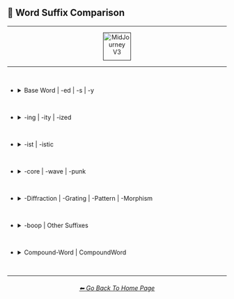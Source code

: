 <h2>📓 Word Suffix Comparison</h2>

<hr><!--------------->

<div align="center">

[<img src="https://github.com/willwulfken/MidJourney-Styles-and-Keywords-Reference/blob/main/Images/Repo_Parts/WEBP/Buttons/Version_Buttons/button_version_V3_active.webp?raw=true" alt="MidJourney V3" height="64" />]()

</div>

<hr>
<br>

- <details><summary>Base Word | -ed | -s | -y</summary><p><div align="center">

    <table>
        <tr align=center valign=middle>
            <td width=192>Style</td>
            <td width=192>Base Word</td>
            <td width=192>-ed</td>
            <td width=192>-s</td>
            <td width=192>-y</td>
        </tr>
        <tr align=center valign=middle>
            <td><a href="https://github.com/willwulfken/MidJourney-Styles-and-Keywords-Reference/blob/main/Pages/MJ_V3/Comparison_Pages/Prompt_Writing/Word_Suffix_Comparison_Subpages/Ray_Trace.md">sphere, Ray Trace</a></td>
            <td><img src="https://github.com/willwulfken/MidJourney-Styles-and-Keywords-Reference/blob/main/Images/MJ_V3/Comparison_Page_Images/Word_Suffix_Comparison/sphere_Ray_Trace.png?raw=true" width="192" /><p><code>Ray Trace</code></p></td>
            <td><img src="https://github.com/willwulfken/MidJourney-Styles-and-Keywords-Reference/blob/main/Images/MJ_V3/Comparison_Page_Images/Word_Suffix_Comparison/sphere_Ray_Traced.png?raw=true" width="192" /><p><code>Ray Traced</code></p></td>
            <td>-</td>
            <td><img src="https://github.com/willwulfken/MidJourney-Styles-and-Keywords-Reference/blob/main/Images/MJ_V3/Comparison_Page_Images/Word_Suffix_Comparison/sphere_Ray_Tracey.png?raw=true" width="192" /><p><code>Ray Tracey</code></p></td>
        </tr>
        <tr align=center valign=middle>
            <td><a href="https://github.com/willwulfken/MidJourney-Styles-and-Keywords-Reference/blob/main/Pages/MJ_V3/Comparison_Pages/Prompt_Writing/Word_Suffix_Comparison_Subpages/Fluorescent.md">sphere, Fluorescent</a></td>
            <td><img src="https://github.com/willwulfken/MidJourney-Styles-and-Keywords-Reference/blob/main/Images/MJ_V3/Comparison_Page_Images/Word_Suffix_Comparison/sphere_Fluorescent.png?raw=true" width="192" /><p><code>Fluorescent</code></p></td>
            <td><img src="https://github.com/willwulfken/MidJourney-Styles-and-Keywords-Reference/blob/main/Images/MJ_V3/Comparison_Page_Images/Word_Suffix_Comparison/sphere_Fluoresced.png?raw=true" width="192" /><p><code>Fluoresced</code></p></td>
            <td>-</td>
            <td>-</td>
        </tr>
        <tr align=center valign=middle>
            <td><a href="https://github.com/willwulfken/MidJourney-Styles-and-Keywords-Reference/blob/main/Pages/MJ_V3/Comparison_Pages/Prompt_Writing/Word_Suffix_Comparison_Subpages/Shadow.md">sphere, Shadow</a></td>
            <td><img src="https://github.com/willwulfken/MidJourney-Styles-and-Keywords-Reference/blob/main/Images/MJ_V3/Comparison_Page_Images/Word_Suffix_Comparison/sphere_Shadow.png?raw=true" width="192" /><p><code>Shadow</code></p></td>
            <td><img src="https://github.com/willwulfken/MidJourney-Styles-and-Keywords-Reference/blob/main/Images/MJ_V3/Comparison_Page_Images/Word_Suffix_Comparison/sphere_Shadowed.png?raw=true" width="192" /><p><code>Shadowed</code></p></td>
            <td><img src="https://github.com/willwulfken/MidJourney-Styles-and-Keywords-Reference/blob/main/Images/MJ_V3/Comparison_Page_Images/Word_Suffix_Comparison/sphere_Shadows.png?raw=true" width="192" /><p><code>Shadows</code></p></td>
            <td><img src="https://github.com/willwulfken/MidJourney-Styles-and-Keywords-Reference/blob/main/Images/MJ_V3/Comparison_Page_Images/Word_Suffix_Comparison/sphere_Shadowy.png?raw=true" width="192" /><p><code>Shadowy</code></p></td>
        </tr>
        <tr align=center valign=middle>
            <td><a href="https://github.com/willwulfken/MidJourney-Styles-and-Keywords-Reference/blob/main/Pages/MJ_V3/Comparison_Pages/Prompt_Writing/Word_Suffix_Comparison_Subpages/Watercolor.md">sphere, Watercolor</a></td>
            <td><img src="https://github.com/willwulfken/MidJourney-Styles-and-Keywords-Reference/blob/main/Images/MJ_V3/Comparison_Page_Images/Word_Suffix_Comparison/sphere_Watercolor.png?raw=true" width="192" /><p><code>Watercolor</code></p></td>
            <td><img src="https://github.com/willwulfken/MidJourney-Styles-and-Keywords-Reference/blob/main/Images/MJ_V3/Comparison_Page_Images/Word_Suffix_Comparison/sphere_Watercolored.png?raw=true" width="192" /><p><code>Watercolored</code></p></td>
            <td><img src="https://github.com/willwulfken/MidJourney-Styles-and-Keywords-Reference/blob/main/Images/MJ_V3/Comparison_Page_Images/Word_Suffix_Comparison/sphere_Watercolors.png?raw=true" width="192" /><p><code>Watercolors</code></p></td>
            <td>-</td>
        </tr>
        <tr align="center" valign="middle">
            <td><a href="https://github.com/willwulfken/MidJourney-Styles-and-Keywords-Reference/blob/main/Pages/MJ_V3/Comparison_Pages/Prompt_Writing/Word_Suffix_Comparison_Subpages/Blacklight_Paint.md">sphere, Blacklight Paint</a></td>
            <td><img src="https://github.com/willwulfken/MidJourney-Styles-and-Keywords-Reference/blob/main/Images/MJ_V3/Comparison_Page_Images/Word_Suffix_Comparison/sphere_Blacklight_Paint.png?raw=true" width="192" /><p><code>Blacklight Paint</code></p></td>
            <td><img src="https://github.com/willwulfken/MidJourney-Styles-and-Keywords-Reference/blob/main/Images/MJ_V3/Comparison_Page_Images/Word_Suffix_Comparison/sphere_Blacklight_Painted.png?raw=true" width="192" /><p><code>Blacklight Painted</code></p></td>
            <td><img src="https://github.com/willwulfken/MidJourney-Styles-and-Keywords-Reference/blob/main/Images/MJ_V3/Comparison_Page_Images/Word_Suffix_Comparison/sphere_Blacklight_Paints.png?raw=true" width="192" /><p><code>Blacklight Paints</code></p></td>
            <td><img src="https://github.com/willwulfken/MidJourney-Styles-and-Keywords-Reference/blob/main/Images/MJ_V3/Comparison_Page_Images/Word_Suffix_Comparison/sphere_Blacklight_Painty.png?raw=true" width="192" /><p><code>Blacklight Painty</code></p></td>
        </tr>
        <tr align="center" valign="middle">
            <td><a href="https://github.com/willwulfken/MidJourney-Styles-and-Keywords-Reference/blob/main/Pages/MJ_V3/Comparison_Pages/Prompt_Writing/Word_Suffix_Comparison_Subpages/Glitter.md">sphere, Glitter</a></td>
            <td><img src="https://github.com/willwulfken/MidJourney-Styles-and-Keywords-Reference/blob/main/Images/MJ_V3/Comparison_Page_Images/Word_Suffix_Comparison/sphere_Glitter.png?raw=true" width="192" /><p><code>Glitter</code></p></td>
            <td><img src="https://github.com/willwulfken/MidJourney-Styles-and-Keywords-Reference/blob/main/Images/MJ_V3/Comparison_Page_Images/Word_Suffix_Comparison/sphere_Glittered.png?raw=true" width="192" /><p><code>Glittered</code></p></td>
            <td><img src="https://github.com/willwulfken/MidJourney-Styles-and-Keywords-Reference/blob/main/Images/MJ_V3/Comparison_Page_Images/Word_Suffix_Comparison/sphere_Glitters.png?raw=true" width="192" /><p><code>Glitters</code></p></td>
            <td><img src="https://github.com/willwulfken/MidJourney-Styles-and-Keywords-Reference/blob/main/Images/MJ_V3/Comparison_Page_Images/Word_Suffix_Comparison/sphere_Glittery.png?raw=true" width="192" /><p><code>Glittery</code></p></td>
        </tr>
        <tr align="center" valign="middle">
            <td><a href="https://github.com/willwulfken/MidJourney-Styles-and-Keywords-Reference/blob/main/Pages/MJ_V3/Comparison_Pages/Prompt_Writing/Word_Suffix_Comparison_Subpages/Vapochromism.md">sphere, Vapochromism</a></td>
            <td><img src="https://github.com/willwulfken/MidJourney-Styles-and-Keywords-Reference/blob/main/Images/MJ_V3/Comparison_Page_Images/Word_Suffix_Comparison/sphere_Vapochromism.png?raw=true" width="192" /><p><code>Vapochromism</code></p></td>
            <td>-</td>
            <td>-</td>
            <td><img src="https://github.com/willwulfken/MidJourney-Styles-and-Keywords-Reference/blob/main/Images/MJ_V3/Comparison_Page_Images/Word_Suffix_Comparison/sphere_Vapochromey.png?raw=true" width="192" /><p><code>Vapochromey</code></p></td>
        </tr>
        <tr align="center" valign="middle">
            <td><a href="https://github.com/willwulfken/MidJourney-Styles-and-Keywords-Reference/blob/main/Pages/MJ_V3/Comparison_Pages/Prompt_Writing/Word_Suffix_Comparison_Subpages/Extradimensional.md">sphere, Extradimensional</a></td>
            <td><img src="https://github.com/willwulfken/MidJourney-Styles-and-Keywords-Reference/blob/main/Images/MJ_V3/Comparison_Page_Images/Word_Suffix_Comparison/sphere_Extradimensional.png?raw=true" width="192" /><p><code>Extradimensional</code></p></td>
            <td>-</td>
            <td>-</td>
            <td><img src="https://github.com/willwulfken/MidJourney-Styles-and-Keywords-Reference/blob/main/Images/MJ_V3/Comparison_Page_Images/Word_Suffix_Comparison/sphere_Extradimensionally.png?raw=true" width="192" /><p><code>Extradimensionally</code></p></td>
        </tr>
        <tr align="center" valign="middle">
            <td><a href="https://github.com/willwulfken/MidJourney-Styles-and-Keywords-Reference/blob/main/Pages/MJ_V3/Comparison_Pages/Prompt_Writing/Word_Suffix_Comparison_Subpages/Polygonal.md">sphere, Polygonal</a></td>
            <td><img src="https://github.com/willwulfken/MidJourney-Styles-and-Keywords-Reference/blob/main/Images/MJ_V3/Comparison_Page_Images/Word_Suffix_Comparison/sphere_Polygonal.png?raw=true" width="192" /><p><code>Polygonal</code></p></td>
            <td>-</td>
            <td><img src="https://github.com/willwulfken/MidJourney-Styles-and-Keywords-Reference/blob/main/Images/MJ_V3/Comparison_Page_Images/Word_Suffix_Comparison/sphere_Polygons.png?raw=true" width="192" /><p><code>Polygons</code></p></td>
            <td><img src="https://github.com/willwulfken/MidJourney-Styles-and-Keywords-Reference/blob/main/Images/MJ_V3/Comparison_Page_Images/Word_Suffix_Comparison/sphere_Polygonally.png?raw=true" width="192" /><p><code>Polygonally</code></p></td>
        </tr>
    </table>

  </div></p></details>


<br>


- <details><summary>-ing | -ity | -ized</summary><p><div align="center">

    <table>
        <tr align=center valign=middle>
            <td width=192>Style</td>
            <td width=192>-ing</td>
            <td width=192>-ity</td>
            <td width=192>-ized</td>
        </tr>
        <tr align=center valign=middle>
            <td><a href="https://github.com/willwulfken/MidJourney-Styles-and-Keywords-Reference/blob/main/Pages/MJ_V3/Comparison_Pages/Prompt_Writing/Word_Suffix_Comparison_Subpages/Ray_Trace.md">sphere, Ray Trace</a></td>
            <td><img src="https://github.com/willwulfken/MidJourney-Styles-and-Keywords-Reference/blob/main/Images/MJ_V3/Comparison_Page_Images/Word_Suffix_Comparison/sphere_Ray_Tracing.png?raw=true" width="192" /><p><code>Ray Tracing</code></p></td>
            <td>-</td>
            <td>-</td>
        </tr>
        <tr align=center valign=middle>
            <td><a href="https://github.com/willwulfken/MidJourney-Styles-and-Keywords-Reference/blob/main/Pages/MJ_V3/Comparison_Pages/Prompt_Writing/Word_Suffix_Comparison_Subpages/Fluorescent.md">sphere, Fluorescent</a></td>
            <td><img src="https://github.com/willwulfken/MidJourney-Styles-and-Keywords-Reference/blob/main/Images/MJ_V3/Comparison_Page_Images/Word_Suffix_Comparison/sphere_Fluorescing.png?raw=true" width="192" /><p><code>Fluorescing</code></p></td>
            <td>-</td>
            <td>-</td>
        </tr>
        <tr align=center valign=middle>
            <td><a href="https://github.com/willwulfken/MidJourney-Styles-and-Keywords-Reference/blob/main/Pages/MJ_V3/Comparison_Pages/Prompt_Writing/Word_Suffix_Comparison_Subpages/Shadow.md">sphere, Shadow</a></td>
            <td><img src="https://github.com/willwulfken/MidJourney-Styles-and-Keywords-Reference/blob/main/Images/MJ_V3/Comparison_Page_Images/Word_Suffix_Comparison/sphere_Shadowing.png?raw=true" width="192" /><p><code>Shadowing</code></p></td>
            <td>-</td>
            <td><img src="https://github.com/willwulfken/MidJourney-Styles-and-Keywords-Reference/blob/main/Images/MJ_V3/Comparison_Page_Images/Word_Suffix_Comparison/sphere_Shadowized.png?raw=true" width="192" /><p><code>Shadowized</code></p></td>
        </tr>
        <tr align=center valign=middle>
            <td><a href="https://github.com/willwulfken/MidJourney-Styles-and-Keywords-Reference/blob/main/Pages/MJ_V3/Comparison_Pages/Prompt_Writing/Word_Suffix_Comparison_Subpages/Watercolor.md">sphere, Watercolor</a></td>
            <td><img src="https://github.com/willwulfken/MidJourney-Styles-and-Keywords-Reference/blob/main/Images/MJ_V3/Comparison_Page_Images/Word_Suffix_Comparison/sphere_Watercoloring.png?raw=true" width="192" /><p><code>Watercoloring</code></p></td>
            <td>-</td>
            <td><img src="https://github.com/willwulfken/MidJourney-Styles-and-Keywords-Reference/blob/main/Images/MJ_V3/Comparison_Page_Images/Word_Suffix_Comparison/sphere_Watercolorized.png?raw=true" width="192" /><p><code>Watercolorized</code></p></td>
        </tr>
        <tr align=center valign=middle>
            <td><a href="https://github.com/willwulfken/MidJourney-Styles-and-Keywords-Reference/blob/main/Pages/MJ_V3/Comparison_Pages/Prompt_Writing/Word_Suffix_Comparison_Subpages/Blacklight_Paint.md">sphere, Blacklight Paint</a></td>
            <td><img src="https://github.com/willwulfken/MidJourney-Styles-and-Keywords-Reference/blob/main/Images/MJ_V3/Comparison_Page_Images/Word_Suffix_Comparison/sphere_Blacklight_Painting.png?raw=true" width="192" /><p><code>Blacklight Painting</code></p></td>
            <td>-</td>
            <td>-</td>
        </tr>
        <tr align=center valign=middle>
            <td><a href="https://github.com/willwulfken/MidJourney-Styles-and-Keywords-Reference/blob/main/Pages/MJ_V3/Comparison_Pages/Prompt_Writing/Word_Suffix_Comparison_Subpages/Glitter.md">sphere, Glitter</a></td>
            <td><img src="https://github.com/willwulfken/MidJourney-Styles-and-Keywords-Reference/blob/main/Images/MJ_V3/Comparison_Page_Images/Word_Suffix_Comparison/sphere_Glittering.png?raw=true" width="192" /><p><code>Glittering</code></p></td>
            <td>-</td>
            <td><img src="https://github.com/willwulfken/MidJourney-Styles-and-Keywords-Reference/blob/main/Images/MJ_V3/Comparison_Page_Images/Word_Suffix_Comparison/sphere_Glitterized.png?raw=true" width="192" /><p><code>Glitterized</code></p></td>
        </tr>
        <tr align=center valign=middle>
            <td><a href="https://github.com/willwulfken/MidJourney-Styles-and-Keywords-Reference/blob/main/Pages/MJ_V3/Comparison_Pages/Prompt_Writing/Word_Suffix_Comparison_Subpages/Vapochromism.md">sphere, Vapochromism</a></td>
            <td>-</td>
            <td><img src="https://github.com/willwulfken/MidJourney-Styles-and-Keywords-Reference/blob/main/Images/MJ_V3/Comparison_Page_Images/Word_Suffix_Comparison/sphere_Vapochromality.png?raw=true" width="192" /><p><code>Vapochromality</code></p></td>
            <td><img src="https://github.com/willwulfken/MidJourney-Styles-and-Keywords-Reference/blob/main/Images/MJ_V3/Comparison_Page_Images/Word_Suffix_Comparison/sphere_Vapochromized.png?raw=true" width="192" /><p><code>Vapochromized</code></p></td>
        </tr>
        <tr align=center valign=middle>
            <td><a href="https://github.com/willwulfken/MidJourney-Styles-and-Keywords-Reference/blob/main/Pages/MJ_V3/Comparison_Pages/Prompt_Writing/Word_Suffix_Comparison_Subpages/Extradimensional.md">sphere, Extradimensional</a></td>
            <td>-</td>
            <td><img src="https://github.com/willwulfken/MidJourney-Styles-and-Keywords-Reference/blob/main/Images/MJ_V3/Comparison_Page_Images/Word_Suffix_Comparison/sphere_Extradimensionality.png?raw=true" width="192" /><p><code>Extradimensionality</code></p></td>
            <td><img src="https://github.com/willwulfken/MidJourney-Styles-and-Keywords-Reference/blob/main/Images/MJ_V3/Comparison_Page_Images/Word_Suffix_Comparison/sphere_Extradimensionalized.png?raw=true" width="192" /><p><code>Extradimensionalized</code></p></td>
        </tr>
        <tr align=center valign=middle>
            <td><a href="https://github.com/willwulfken/MidJourney-Styles-and-Keywords-Reference/blob/main/Pages/MJ_V3/Comparison_Pages/Prompt_Writing/Word_Suffix_Comparison_Subpages/Polygonal.md">sphere, Polygonal</a></td>
            <td>-</td>
            <td><img src="https://github.com/willwulfken/MidJourney-Styles-and-Keywords-Reference/blob/main/Images/MJ_V3/Comparison_Page_Images/Word_Suffix_Comparison/sphere_Polygonality.png?raw=true" width="192" /><p><code>Polygonality</code></p></td>
            <td><img src="https://github.com/willwulfken/MidJourney-Styles-and-Keywords-Reference/blob/main/Images/MJ_V3/Comparison_Page_Images/Word_Suffix_Comparison/sphere_Polygonized.png?raw=true" width="192" /><p><code>Polygonized</code></p></td>
        </tr>
    </table>

  </div></p></details>


<br>


- <details><summary>-ist | -istic</summary><p><div align="center">

    <table>
        <tr align=center valign=middle>
            <td width=192>Style</td>
            <td width=192>-ist</td>
            <td width=192>-istic</td>
        </tr>
        <tr align=center valign=middle>
            <td><a href="https://github.com/willwulfken/MidJourney-Styles-and-Keywords-Reference/blob/main/Pages/MJ_V3/Comparison_Pages/Prompt_Writing/Word_Suffix_Comparison_Subpages/Shadow.md">sphere, Shadow</a></td>
            <td><img src="https://github.com/willwulfken/MidJourney-Styles-and-Keywords-Reference/blob/main/Images/MJ_V3/Comparison_Page_Images/Word_Suffix_Comparison/sphere_Shadowist.png?raw=true" width="192" /><p><code>Shadowist</code></p></td>
            <td><img src="https://github.com/willwulfken/MidJourney-Styles-and-Keywords-Reference/blob/main/Images/MJ_V3/Comparison_Page_Images/Word_Suffix_Comparison/sphere_Shadowistic.png?raw=true" width="192" /><p><code>Shadowistic</code></p></td>
        </tr>
        <tr align=center valign=middle>
            <td><a href="https://github.com/willwulfken/MidJourney-Styles-and-Keywords-Reference/blob/main/Pages/MJ_V3/Comparison_Pages/Prompt_Writing/Word_Suffix_Comparison_Subpages/Watercolor.md">sphere, Watercolor</a></td>
            <td><img src="https://github.com/willwulfken/MidJourney-Styles-and-Keywords-Reference/blob/main/Images/MJ_V3/Comparison_Page_Images/Word_Suffix_Comparison/sphere_Watercolorist.png?raw=true" width="192" /><p><code>Watercolorist</code></p></td>
            <td><img src="https://github.com/willwulfken/MidJourney-Styles-and-Keywords-Reference/blob/main/Images/MJ_V3/Comparison_Page_Images/Word_Suffix_Comparison/sphere_Watercoloristic.png?raw=true" width="192" /><p><code>Watercoloristic</code></p></td>
        </tr>
        <tr align=center valign=middle>
            <td><a href="https://github.com/willwulfken/MidJourney-Styles-and-Keywords-Reference/blob/main/Pages/MJ_V3/Comparison_Pages/Prompt_Writing/Word_Suffix_Comparison_Subpages/Blacklight_Paint.md">sphere, Blacklight Paint</a></td>
            <td><img src="https://github.com/willwulfken/MidJourney-Styles-and-Keywords-Reference/blob/main/Images/MJ_V3/Comparison_Page_Images/Word_Suffix_Comparison/sphere_Blacklight_Paintist.png?raw=true" width="192" /><p><code>Blacklight Paintist</code></p></td>
            <td><img src="https://github.com/willwulfken/MidJourney-Styles-and-Keywords-Reference/blob/main/Images/MJ_V3/Comparison_Page_Images/Word_Suffix_Comparison/sphere_Blacklight_Paintistic.png?raw=true" width="192" /><p><code>Blacklight Paintistic</code></p></td>
        </tr>
        <tr align=center valign=middle>
            <td><a href="https://github.com/willwulfken/MidJourney-Styles-and-Keywords-Reference/blob/main/Pages/MJ_V3/Comparison_Pages/Prompt_Writing/Word_Suffix_Comparison_Subpages/Glitter.md">sphere, Glitter</a></td>
            <td><img src="https://github.com/willwulfken/MidJourney-Styles-and-Keywords-Reference/blob/main/Images/MJ_V3/Comparison_Page_Images/Word_Suffix_Comparison/sphere_Glitterist.png?raw=true" width="192" /><p><code>Glitterist</code></p></td>
            <td><img src="https://github.com/willwulfken/MidJourney-Styles-and-Keywords-Reference/blob/main/Images/MJ_V3/Comparison_Page_Images/Word_Suffix_Comparison/sphere_Glitteristic.png?raw=true" width="192" /><p><code>Glitteristic</code></p></td>
        </tr>
        <tr align=center valign=middle>
            <td><a href="https://github.com/willwulfken/MidJourney-Styles-and-Keywords-Reference/blob/main/Pages/MJ_V3/Comparison_Pages/Prompt_Writing/Word_Suffix_Comparison_Subpages/Vapochromism.md">sphere, Vapochromism</a></td>
            <td><img src="https://github.com/willwulfken/MidJourney-Styles-and-Keywords-Reference/blob/main/Images/MJ_V3/Comparison_Page_Images/Word_Suffix_Comparison/sphere_Vapochromist.png?raw=true" width="192" /><p><code>Vapochromist</code></p></td>
            <td><img src="https://github.com/willwulfken/MidJourney-Styles-and-Keywords-Reference/blob/main/Images/MJ_V3/Comparison_Page_Images/Word_Suffix_Comparison/sphere_Vapochromistic.png?raw=true" width="192" /><p><code>Vapochromistic</code></p></td>
        </tr>
        <tr align=center valign=middle>
            <td><a href="https://github.com/willwulfken/MidJourney-Styles-and-Keywords-Reference/blob/main/Pages/MJ_V3/Comparison_Pages/Prompt_Writing/Word_Suffix_Comparison_Subpages/Extradimensional.md">sphere, Extradimensional</a></td>
            <td><img src="https://github.com/willwulfken/MidJourney-Styles-and-Keywords-Reference/blob/main/Images/MJ_V3/Comparison_Page_Images/Word_Suffix_Comparison/sphere_Extradimensionalist.png?raw=true" width="192" /><p><code>Extradimensionalist</code></p></td>
            <td><img src="https://github.com/willwulfken/MidJourney-Styles-and-Keywords-Reference/blob/main/Images/MJ_V3/Comparison_Page_Images/Word_Suffix_Comparison/sphere_Extradimensionalistic.png?raw=true" width="192" /><p><code>Extradimensionalistic</code></p></td>
        </tr>
        <tr align=center valign=middle>
            <td><a href="https://github.com/willwulfken/MidJourney-Styles-and-Keywords-Reference/blob/main/Pages/MJ_V3/Comparison_Pages/Prompt_Writing/Word_Suffix_Comparison_Subpages/Polygonal.md">sphere, Polygonal</a></td>
            <td><img src="https://github.com/willwulfken/MidJourney-Styles-and-Keywords-Reference/blob/main/Images/MJ_V3/Comparison_Page_Images/Word_Suffix_Comparison/sphere_Polygonalist.png?raw=true" width="192" /><p><code>Polygonalist</code></p></td>
            <td><img src="https://github.com/willwulfken/MidJourney-Styles-and-Keywords-Reference/blob/main/Images/MJ_V3/Comparison_Page_Images/Word_Suffix_Comparison/sphere_Polygonalistic.png?raw=true" width="192" /><p><code>Polygonalistic</code></p></td>
        </tr>
    </table>
    
  </div></p></details>


<br>


- <details><summary>-core | -wave | -punk</summary><p><div align="center">

    <table>
        <tr align=center valign=middle>
            <td width=192>Style</td>
            <td width=192>-core</td>
            <td width=192>-wave</td>
            <td width=192>-punk</td>
        </tr>
        <tr align=center valign=middle>
            <td><a href="https://github.com/willwulfken/MidJourney-Styles-and-Keywords-Reference/blob/main/Pages/MJ_V3/Comparison_Pages/Prompt_Writing/Word_Suffix_Comparison_Subpages/Ray_Trace.md">sphere, Ray Trace</a></td>
            <td><img src="https://github.com/willwulfken/MidJourney-Styles-and-Keywords-Reference/blob/main/Images/MJ_V3/Comparison_Page_Images/Word_Suffix_Comparison/sphere_Ray-Tracecore.png?raw=true" width="192" /><p><code>Ray-Tracecore</code></p></td>
            <td><img src="https://github.com/willwulfken/MidJourney-Styles-and-Keywords-Reference/blob/main/Images/MJ_V3/Comparison_Page_Images/Word_Suffix_Comparison/sphere_Ray-Tracewave.png?raw=true" width="192" /><p><code>Ray-Tracewave</code></p></td>
            <td><img src="https://github.com/willwulfken/MidJourney-Styles-and-Keywords-Reference/blob/main/Images/MJ_V3/Comparison_Page_Images/Word_Suffix_Comparison/sphere_Ray-Tracepunk.png?raw=true" width="192" /><p><code>Ray-Tracepunk</code></p></td>
        </tr>
        <tr align=center valign=middle>
            <td><a href="https://github.com/willwulfken/MidJourney-Styles-and-Keywords-Reference/blob/main/Pages/MJ_V3/Comparison_Pages/Prompt_Writing/Word_Suffix_Comparison_Subpages/Fluorescent.md">sphere, Fluorescent</a></td>
            <td><img src="https://github.com/willwulfken/MidJourney-Styles-and-Keywords-Reference/blob/main/Images/MJ_V3/Comparison_Page_Images/Word_Suffix_Comparison/sphere_Fluorescentcore.png?raw=true" width="192" /><p><code>Fluorescentcore</code></p></td>
            <td><img src="https://github.com/willwulfken/MidJourney-Styles-and-Keywords-Reference/blob/main/Images/MJ_V3/Comparison_Page_Images/Word_Suffix_Comparison/sphere_Fluorescentwave.png?raw=true" width="192" /><p><code>Fluorescentwave</code></p></td>
            <td><img src="https://github.com/willwulfken/MidJourney-Styles-and-Keywords-Reference/blob/main/Images/MJ_V3/Comparison_Page_Images/Word_Suffix_Comparison/sphere_Fluorescentpunk.png?raw=true" width="192" /><p><code>Fluorescentpunk</code></p></td>
        </tr>
        <tr align=center valign=middle>
            <td><a href="https://github.com/willwulfken/MidJourney-Styles-and-Keywords-Reference/blob/main/Pages/MJ_V3/Comparison_Pages/Prompt_Writing/Word_Suffix_Comparison_Subpages/Shadow.md">sphere, Shadow</a></td>
            <td><img src="https://github.com/willwulfken/MidJourney-Styles-and-Keywords-Reference/blob/main/Images/MJ_V3/Comparison_Page_Images/Word_Suffix_Comparison/sphere_Shadowcore.png?raw=true" width="192" /><p><code>Shadowcore</code></p></td>
            <td><img src="https://github.com/willwulfken/MidJourney-Styles-and-Keywords-Reference/blob/main/Images/MJ_V3/Comparison_Page_Images/Word_Suffix_Comparison/sphere_Shadowwave.png?raw=true" width="192" /><p><code>Shadowwave</code></p></td>
            <td><img src="https://github.com/willwulfken/MidJourney-Styles-and-Keywords-Reference/blob/main/Images/MJ_V3/Comparison_Page_Images/Word_Suffix_Comparison/sphere_Shadowpunk.png?raw=true" width="192" /><p><code>Shadowpunk</code></p></td>
        </tr>
        <tr align=center valign=middle>
            <td><a href="https://github.com/willwulfken/MidJourney-Styles-and-Keywords-Reference/blob/main/Pages/MJ_V3/Comparison_Pages/Prompt_Writing/Word_Suffix_Comparison_Subpages/Watercolor.md">sphere, Watercolor</a></td>
            <td><img src="https://github.com/willwulfken/MidJourney-Styles-and-Keywords-Reference/blob/main/Images/MJ_V3/Comparison_Page_Images/Word_Suffix_Comparison/sphere_Watercolorcore.png?raw=true" width="192" /><p><code>Watercolorcore</code></p></td>
            <td><img src="https://github.com/willwulfken/MidJourney-Styles-and-Keywords-Reference/blob/main/Images/MJ_V3/Comparison_Page_Images/Word_Suffix_Comparison/sphere_Watercolorwave.png?raw=true" width="192" /><p><code>Watercolorwave</code></p></td>
            <td><img src="https://github.com/willwulfken/MidJourney-Styles-and-Keywords-Reference/blob/main/Images/MJ_V3/Comparison_Page_Images/Word_Suffix_Comparison/sphere_Watercolorpunk.png?raw=true" width="192" /><p><code>Watercolorpunk</code></p></td>
        </tr>
        <tr align="center" valign="middle">
            <td><a href="https://github.com/willwulfken/MidJourney-Styles-and-Keywords-Reference/blob/main/Pages/MJ_V3/Comparison_Pages/Prompt_Writing/Word_Suffix_Comparison_Subpages/Blacklight_Paint.md">sphere, Blacklight Paint</a></td>
            <td><img src="https://github.com/willwulfken/MidJourney-Styles-and-Keywords-Reference/blob/main/Images/MJ_V3/Comparison_Page_Images/Word_Suffix_Comparison/sphere_Blacklight-Paintcore.png?raw=true" width="192" /><p><code>Blacklight-Paintcore</code></p></td>
            <td><img src="https://github.com/willwulfken/MidJourney-Styles-and-Keywords-Reference/blob/main/Images/MJ_V3/Comparison_Page_Images/Word_Suffix_Comparison/sphere_Blacklight-Paintwave.png?raw=true" width="192" /><p><code>Blacklight-Paintwave</code></p></td>
            <td><img src="https://github.com/willwulfken/MidJourney-Styles-and-Keywords-Reference/blob/main/Images/MJ_V3/Comparison_Page_Images/Word_Suffix_Comparison/sphere_Blacklight-Paintpunk.png?raw=true" width="192" /><p><code>Blacklight-Paintpunk</code></p></td>
        </tr>
        <tr align="center" valign="middle">
            <td><a href="https://github.com/willwulfken/MidJourney-Styles-and-Keywords-Reference/blob/main/Pages/MJ_V3/Comparison_Pages/Prompt_Writing/Word_Suffix_Comparison_Subpages/Glitter.md">sphere, Glitter</a></td>
            <td><img src="https://github.com/willwulfken/MidJourney-Styles-and-Keywords-Reference/blob/main/Images/MJ_V3/Comparison_Page_Images/Word_Suffix_Comparison/sphere_Glittercore.png?raw=true" width="192" /><p><code>Glittercore</code></p></td>
            <td><img src="https://github.com/willwulfken/MidJourney-Styles-and-Keywords-Reference/blob/main/Images/MJ_V3/Comparison_Page_Images/Word_Suffix_Comparison/sphere_Glitterwave.png?raw=true" width="192" /><p><code>Glitterwave</code></p></td>
            <td><img src="https://github.com/willwulfken/MidJourney-Styles-and-Keywords-Reference/blob/main/Images/MJ_V3/Comparison_Page_Images/Word_Suffix_Comparison/sphere_Glitterpunk.png?raw=true" width="192" /><p><code>Glitterpunk</code></p></td>
        </tr>
        <tr align="center" valign="middle">
            <td><a href="https://github.com/willwulfken/MidJourney-Styles-and-Keywords-Reference/blob/main/Pages/MJ_V3/Comparison_Pages/Prompt_Writing/Word_Suffix_Comparison_Subpages/Vapochromism.md">sphere, Vapochromism</a></td>
            <td><img src="https://github.com/willwulfken/MidJourney-Styles-and-Keywords-Reference/blob/main/Images/MJ_V3/Comparison_Page_Images/Word_Suffix_Comparison/sphere_Vapochromismcore.png?raw=true" width="192" /><p><code>Vapochromismcore</code></p></td>
            <td><img src="https://github.com/willwulfken/MidJourney-Styles-and-Keywords-Reference/blob/main/Images/MJ_V3/Comparison_Page_Images/Word_Suffix_Comparison/sphere_Vapochromismwave.png?raw=true" width="192" /><p><code>Vapochromismwave</code></p></td>
            <td><img src="https://github.com/willwulfken/MidJourney-Styles-and-Keywords-Reference/blob/main/Images/MJ_V3/Comparison_Page_Images/Word_Suffix_Comparison/sphere_Vapochromismpunk.png?raw=true" width="192" /><p><code>Vapochromismpunk</code></p></td>
        </tr>
        <tr align="center" valign="middle">
            <td><a href="https://github.com/willwulfken/MidJourney-Styles-and-Keywords-Reference/blob/main/Pages/MJ_V3/Comparison_Pages/Prompt_Writing/Word_Suffix_Comparison_Subpages/Extradimensional.md">sphere, Extradimensional</a></td>
            <td><img src="https://github.com/willwulfken/MidJourney-Styles-and-Keywords-Reference/blob/main/Images/MJ_V3/Comparison_Page_Images/Word_Suffix_Comparison/sphere_Extradimensionalcore.png?raw=true" width="192" /><p><code>Extradimensionalcore</code></p></td>
            <td><img src="https://github.com/willwulfken/MidJourney-Styles-and-Keywords-Reference/blob/main/Images/MJ_V3/Comparison_Page_Images/Word_Suffix_Comparison/sphere_Extradimensionalwave.png?raw=true" width="192" /><p><code>Extradimensionalwave</code></p></td>
            <td><img src="https://github.com/willwulfken/MidJourney-Styles-and-Keywords-Reference/blob/main/Images/MJ_V3/Comparison_Page_Images/Word_Suffix_Comparison/sphere_Extradimensionalpunk.png?raw=true" width="192" /><p><code>Extradimensionalpunk</code></p></td>
        </tr>
        <tr align="center" valign="middle">
            <td><a href="https://github.com/willwulfken/MidJourney-Styles-and-Keywords-Reference/blob/main/Pages/MJ_V3/Comparison_Pages/Prompt_Writing/Word_Suffix_Comparison_Subpages/Polygonal.md">sphere, Polygonal</a></td>
            <td><img src="https://github.com/willwulfken/MidJourney-Styles-and-Keywords-Reference/blob/main/Images/MJ_V3/Comparison_Page_Images/Word_Suffix_Comparison/sphere_Polygonalcore.png?raw=true" width="192" /><p><code>Polygonalcore</code></p></td>
            <td><img src="https://github.com/willwulfken/MidJourney-Styles-and-Keywords-Reference/blob/main/Images/MJ_V3/Comparison_Page_Images/Word_Suffix_Comparison/sphere_Polygonalwave.png?raw=true" width="192" /><p><code>Polygonalwave</code></p></td>
            <td><img src="https://github.com/willwulfken/MidJourney-Styles-and-Keywords-Reference/blob/main/Images/MJ_V3/Comparison_Page_Images/Word_Suffix_Comparison/sphere_Polygonalpunk.png?raw=true" width="192" /><p><code>Polygonalpunk</code></p></td>
        </tr>
    </table>
    
  </div></p></details>


<br>


- <details><summary>-Diffraction | -Grating | -Pattern | -Morphism</summary><p><div align="center">

    <table>
        <tr align=center valign=middle>
            <td width=192>Style</td>
            <td width=192>-Diffraction</td>
            <td width=192>-Grating</td>
            <td width=192>-Pattern</td>
        </tr>
        <tr align=center valign=middle>
            <td><a href="https://github.com/willwulfken/MidJourney-Styles-and-Keywords-Reference/blob/main/Pages/MJ_V3/Comparison_Pages/Prompt_Writing/Word_Suffix_Comparison_Subpages/Ray_Trace.md">sphere, Ray Trace</a></td>
            <td><img src="https://github.com/willwulfken/MidJourney-Styles-and-Keywords-Reference/blob/main/Images/MJ_V3/Comparison_Page_Images/Word_Suffix_Comparison/sphere_Ray-Trace-Diffraction.png?raw=true" width="192" /><p><code>Ray-Trace-Diffraction</code></p></td>
            <td><img src="https://github.com/willwulfken/MidJourney-Styles-and-Keywords-Reference/blob/main/Images/MJ_V3/Comparison_Page_Images/Word_Suffix_Comparison/sphere_Ray-Trace-Grating.png?raw=true" width="192" /><p><code>Ray-Trace-Grating</code></p></td>
            <td><img src="https://github.com/willwulfken/MidJourney-Styles-and-Keywords-Reference/blob/main/Images/MJ_V3/Comparison_Page_Images/Word_Suffix_Comparison/sphere_Ray-Trace-Pattern.png?raw=true" width="192" /><p><code>Ray-Trace-Pattern</code></p></td>
            <td><img src="https://github.com/willwulfken/MidJourney-Styles-and-Keywords-Reference/blob/main/Images/MJ_V3/Comparison_Page_Images/Word_Suffix_Comparison/sphere_Ray-Trace-Morphism.png?raw=true" width="192" /><p><code>Ray-Trace-Morphism</code></p></td>
        </tr>
        <tr align=center valign=middle>
            <td><a href="https://github.com/willwulfken/MidJourney-Styles-and-Keywords-Reference/blob/main/Pages/MJ_V3/Comparison_Pages/Prompt_Writing/Word_Suffix_Comparison_Subpages/Fluorescent.md">sphere, Fluorescent</a></td>
            <td><img src="https://github.com/willwulfken/MidJourney-Styles-and-Keywords-Reference/blob/main/Images/MJ_V3/Comparison_Page_Images/Word_Suffix_Comparison/sphere_Fluorescent-Diffraction.png?raw=true" width="192" /><p><code>Fluorescent-Diffraction</code></p></td>
            <td><img src="https://github.com/willwulfken/MidJourney-Styles-and-Keywords-Reference/blob/main/Images/MJ_V3/Comparison_Page_Images/Word_Suffix_Comparison/sphere_Fluorescent-Grating.png?raw=true" width="192" /><p><code>Fluorescent-Grating</code></p></td>
            <td><img src="https://github.com/willwulfken/MidJourney-Styles-and-Keywords-Reference/blob/main/Images/MJ_V3/Comparison_Page_Images/Word_Suffix_Comparison/sphere_Fluorescent-Pattern.png?raw=true" width="192" /><p><code>Fluorescent-Pattern</code></p></td>
            <td><img src="https://github.com/willwulfken/MidJourney-Styles-and-Keywords-Reference/blob/main/Images/MJ_V3/Comparison_Page_Images/Word_Suffix_Comparison/sphere_Fluorescent-Morphism.png?raw=true" width="192" /><p><code>Fluorescent-Morphism</code></p></td>
        </tr>
        <tr align=center valign=middle>
            <td><a href="https://github.com/willwulfken/MidJourney-Styles-and-Keywords-Reference/blob/main/Pages/MJ_V3/Comparison_Pages/Prompt_Writing/Word_Suffix_Comparison_Subpages/Shadow.md">sphere, Shadow</a></td>
            <td><img src="https://github.com/willwulfken/MidJourney-Styles-and-Keywords-Reference/blob/main/Images/MJ_V3/Comparison_Page_Images/Word_Suffix_Comparison/sphere_Shadow-Diffraction.png?raw=true" width="192" /><p><code>Shadow-Diffraction</code></p></td>
            <td><img src="https://github.com/willwulfken/MidJourney-Styles-and-Keywords-Reference/blob/main/Images/MJ_V3/Comparison_Page_Images/Word_Suffix_Comparison/sphere_Shadow-Grating.png?raw=true" width="192" /><p><code>Shadow-Grating</code></p></td>
            <td><img src="https://github.com/willwulfken/MidJourney-Styles-and-Keywords-Reference/blob/main/Images/MJ_V3/Comparison_Page_Images/Word_Suffix_Comparison/sphere_Shadow-Pattern.png?raw=true" width="192" /><p><code>Shadow-Pattern</code></p></td>
            <td><img src="https://github.com/willwulfken/MidJourney-Styles-and-Keywords-Reference/blob/main/Images/MJ_V3/Comparison_Page_Images/Word_Suffix_Comparison/sphere_Shadow-Morphism.png?raw=true" width="192" /><p><code>Shadow-Morphism</code></p></td>
        </tr>
        <tr align=center valign=middle>
            <td><a href="https://github.com/willwulfken/MidJourney-Styles-and-Keywords-Reference/blob/main/Pages/MJ_V3/Comparison_Pages/Prompt_Writing/Word_Suffix_Comparison_Subpages/Watercolor.md">sphere, Watercolor</a></td>
            <td><img src="https://github.com/willwulfken/MidJourney-Styles-and-Keywords-Reference/blob/main/Images/MJ_V3/Comparison_Page_Images/Word_Suffix_Comparison/sphere_Watercolor-Diffraction.png?raw=true" width="192" /><p><code>Watercolor-Diffraction</code></p></td>
            <td><img src="https://github.com/willwulfken/MidJourney-Styles-and-Keywords-Reference/blob/main/Images/MJ_V3/Comparison_Page_Images/Word_Suffix_Comparison/sphere_Watercolor-Grating.png?raw=true" width="192" /><p><code>Watercolor-Grating</code></p></td>
            <td><img src="https://github.com/willwulfken/MidJourney-Styles-and-Keywords-Reference/blob/main/Images/MJ_V3/Comparison_Page_Images/Word_Suffix_Comparison/sphere_Watercolor-Pattern.png?raw=true" width="192" /><p><code>Watercolor-Pattern</code></p></td>
            <td><img src="https://github.com/willwulfken/MidJourney-Styles-and-Keywords-Reference/blob/main/Images/MJ_V3/Comparison_Page_Images/Word_Suffix_Comparison/sphere_Watercolor-Morphism.png?raw=true" width="192" /><p><code>Watercolor-Morphism</code></p></td>
        </tr>
        <tr align="center" valign="middle">
            <td><a href="https://github.com/willwulfken/MidJourney-Styles-and-Keywords-Reference/blob/main/Pages/MJ_V3/Comparison_Pages/Prompt_Writing/Word_Suffix_Comparison_Subpages/Blacklight_Paint.md">sphere, Blacklight Paint</a></td>
            <td><img src="https://github.com/willwulfken/MidJourney-Styles-and-Keywords-Reference/blob/main/Images/MJ_V3/Comparison_Page_Images/Word_Suffix_Comparison/sphere_Blacklight-Paint-Diffraction.png?raw=true" width="192" /><p><code>Blacklight-Paint-Diffraction</code></p></td>
            <td><img src="https://github.com/willwulfken/MidJourney-Styles-and-Keywords-Reference/blob/main/Images/MJ_V3/Comparison_Page_Images/Word_Suffix_Comparison/sphere_Blacklight-Paint-Grating.png?raw=true" width="192" /><p><code>Blacklight-Paint-Grating</code></p></td>
            <td><img src="https://github.com/willwulfken/MidJourney-Styles-and-Keywords-Reference/blob/main/Images/MJ_V3/Comparison_Page_Images/Word_Suffix_Comparison/sphere_Blacklight-Paint-Pattern.png?raw=true" width="192" /><p><code>Blacklight-Paint-Pattern</code></p></td>
            <td><img src="https://github.com/willwulfken/MidJourney-Styles-and-Keywords-Reference/blob/main/Images/MJ_V3/Comparison_Page_Images/Word_Suffix_Comparison/sphere_Blacklight-Paint-Morphism.png?raw=true" width="192" /><p><code>Blacklight-Paint-Morphism</code></p></td>
        </tr>
        <tr align="center" valign="middle">
            <td><a href="https://github.com/willwulfken/MidJourney-Styles-and-Keywords-Reference/blob/main/Pages/MJ_V3/Comparison_Pages/Prompt_Writing/Word_Suffix_Comparison_Subpages/Glitter.md">sphere, Glitter</a></td>
            <td><img src="https://github.com/willwulfken/MidJourney-Styles-and-Keywords-Reference/blob/main/Images/MJ_V3/Comparison_Page_Images/Word_Suffix_Comparison/sphere_Glitter-Diffraction.png?raw=true" width="192" /><p><code>Glitter-Diffraction</code></p></td>
            <td><img src="https://github.com/willwulfken/MidJourney-Styles-and-Keywords-Reference/blob/main/Images/MJ_V3/Comparison_Page_Images/Word_Suffix_Comparison/sphere_Glitter-Grating.png?raw=true" width="192" /><p><code>Glitter-Grating</code></p></td>
            <td><img src="https://github.com/willwulfken/MidJourney-Styles-and-Keywords-Reference/blob/main/Images/MJ_V3/Comparison_Page_Images/Word_Suffix_Comparison/sphere_Glitter-Pattern.png?raw=true" width="192" /><p><code>Glitter-Pattern</code></p></td>
            <td><img src="https://github.com/willwulfken/MidJourney-Styles-and-Keywords-Reference/blob/main/Images/MJ_V3/Comparison_Page_Images/Word_Suffix_Comparison/sphere_Glitter-Morphism.png?raw=true" width="192" /><p><code>Glitter-Morphism</code></p></td>
        </tr>
        <tr align="center" valign="middle">
            <td><a href="https://github.com/willwulfken/MidJourney-Styles-and-Keywords-Reference/blob/main/Pages/MJ_V3/Comparison_Pages/Prompt_Writing/Word_Suffix_Comparison_Subpages/Vapochromism.md">sphere, Vapochromism</a></td>
            <td><img src="https://github.com/willwulfken/MidJourney-Styles-and-Keywords-Reference/blob/main/Images/MJ_V3/Comparison_Page_Images/Word_Suffix_Comparison/sphere_Vapochromism-Diffraction.png?raw=true" width="192" /><p><code>Vapochromism-Diffraction</code></p></td>
            <td><img src="https://github.com/willwulfken/MidJourney-Styles-and-Keywords-Reference/blob/main/Images/MJ_V3/Comparison_Page_Images/Word_Suffix_Comparison/sphere_Vapochromism-Grating.png?raw=true" width="192" /><p><code>Vapochromism-Grating</code></p></td>
            <td><img src="https://github.com/willwulfken/MidJourney-Styles-and-Keywords-Reference/blob/main/Images/MJ_V3/Comparison_Page_Images/Word_Suffix_Comparison/sphere_Vapochromism-Pattern.png?raw=true" width="192" /><p><code>Vapochromism-Pattern</code></p></td>
            <td><img src="https://github.com/willwulfken/MidJourney-Styles-and-Keywords-Reference/blob/main/Images/MJ_V3/Comparison_Page_Images/Word_Suffix_Comparison/sphere_Vapochromism-Morphism.png?raw=true" width="192" /><p><code>Vapochromism-Morphism</code></p></td>
        </tr>
        <tr align="center" valign="middle">
            <td><a href="https://github.com/willwulfken/MidJourney-Styles-and-Keywords-Reference/blob/main/Pages/MJ_V3/Comparison_Pages/Prompt_Writing/Word_Suffix_Comparison_Subpages/Extradimensional.md">sphere, Extradimensional</a></td>
            <td><img src="https://github.com/willwulfken/MidJourney-Styles-and-Keywords-Reference/blob/main/Images/MJ_V3/Comparison_Page_Images/Word_Suffix_Comparison/sphere_Extradimensional-Diffraction.png?raw=true" width="192" /><p><code>Extradimensional-Diffraction</code></p></td>
            <td><img src="https://github.com/willwulfken/MidJourney-Styles-and-Keywords-Reference/blob/main/Images/MJ_V3/Comparison_Page_Images/Word_Suffix_Comparison/sphere_Extradimensional-Grating.png?raw=true" width="192" /><p><code>Extradimensional-Grating</code></p></td>
            <td><img src="https://github.com/willwulfken/MidJourney-Styles-and-Keywords-Reference/blob/main/Images/MJ_V3/Comparison_Page_Images/Word_Suffix_Comparison/sphere_Extradimensional-Pattern.png?raw=true" width="192" /><p><code>Extradimensional-Pattern</code></p></td>
            <td><img src="https://github.com/willwulfken/MidJourney-Styles-and-Keywords-Reference/blob/main/Images/MJ_V3/Comparison_Page_Images/Word_Suffix_Comparison/sphere_Extradimensional-Morphism.png?raw=true" width="192" /><p><code>Extradimensional-Morphism</code></p></td>
        </tr>
        <tr align="center" valign="middle">
            <td><a href="https://github.com/willwulfken/MidJourney-Styles-and-Keywords-Reference/blob/main/Pages/MJ_V3/Comparison_Pages/Prompt_Writing/Word_Suffix_Comparison_Subpages/Polygonal.md">sphere, Polygonal</a></td>
            <td><img src="https://github.com/willwulfken/MidJourney-Styles-and-Keywords-Reference/blob/main/Images/MJ_V3/Comparison_Page_Images/Word_Suffix_Comparison/sphere_Polygonal-Diffraction.png?raw=true" width="192" /><p><code>Polygonal-Diffraction</code></p></td>
            <td><img src="https://github.com/willwulfken/MidJourney-Styles-and-Keywords-Reference/blob/main/Images/MJ_V3/Comparison_Page_Images/Word_Suffix_Comparison/sphere_Polygonal-Grating.png?raw=true" width="192" /><p><code>Polygonal-Grating</code></p></td>
            <td><img src="https://github.com/willwulfken/MidJourney-Styles-and-Keywords-Reference/blob/main/Images/MJ_V3/Comparison_Page_Images/Word_Suffix_Comparison/sphere_Polygonal-Pattern.png?raw=true" width="192" /><p><code>Polygonal-Pattern</code></p></td>
            <td><img src="https://github.com/willwulfken/MidJourney-Styles-and-Keywords-Reference/blob/main/Images/MJ_V3/Comparison_Page_Images/Word_Suffix_Comparison/sphere_Polygonal-Morphism.png?raw=true" width="192" /><p><code>Polygonal-Morphism</code></p></td>
        </tr>
    </table>

  </div></p></details>


<br>


- <details><summary>-boop | Other Suffixes</summary><p><div align="center">

    <table>
        <tr align=center valign=middle>
            <td width=192>Style</td>
            <td width=192>-boop</td>
            <td width=192>Other</td>
            <td width=192>Other</td>
        </tr>
        <tr align=center valign=middle>
            <td><a href="https://github.com/willwulfken/MidJourney-Styles-and-Keywords-Reference/blob/main/Pages/MJ_V3/Comparison_Pages/Prompt_Writing/Word_Suffix_Comparison_Subpages/Ray_Trace.md">sphere, Ray Trace</a></td>
            <td><img src="https://github.com/willwulfken/MidJourney-Styles-and-Keywords-Reference/blob/main/Images/MJ_V3/Comparison_Page_Images/Word_Suffix_Comparison/sphere_Ray-Traceboop.png?raw=true" width="192" /><p><code>Ray-Traceboop</code></p></td>
            <td>-</td>
            <td>-</td>
        </tr>
        <tr align=center valign=middle>
            <td><a href="https://github.com/willwulfken/MidJourney-Styles-and-Keywords-Reference/blob/main/Pages/MJ_V3/Comparison_Pages/Prompt_Writing/Word_Suffix_Comparison_Subpages/Fluorescent.md">sphere, Fluorescent</a></td>
            <td><img src="https://github.com/willwulfken/MidJourney-Styles-and-Keywords-Reference/blob/main/Images/MJ_V3/Comparison_Page_Images/Word_Suffix_Comparison/sphere_Fluorescentboop.png?raw=true" width="192" /><p><code>Fluorescentboop</code></p></td>
            <td><img src="https://github.com/willwulfken/MidJourney-Styles-and-Keywords-Reference/blob/main/Images/MJ_V3/Comparison_Page_Images/Word_Suffix_Comparison/sphere_Fluorescence.png?raw=true" width="192" /><p><code>Fluorescence</code></p></td>
            <td>-</td>
        </tr>
        <tr align=center valign=middle>
            <td><a href="https://github.com/willwulfken/MidJourney-Styles-and-Keywords-Reference/blob/main/Pages/MJ_V3/Comparison_Pages/Prompt_Writing/Word_Suffix_Comparison_Subpages/Shadow.md">sphere, Shadow</a></td>
            <td><img src="https://github.com/willwulfken/MidJourney-Styles-and-Keywords-Reference/blob/main/Images/MJ_V3/Comparison_Page_Images/Word_Suffix_Comparison/sphere_Shadowboop.png?raw=true" width="192" /><p><code>Shadowboop</code></p></td>
            <td>-</td>
            <td>-</td>
        </tr>
        <tr align=center valign=middle>
            <td><a href="https://github.com/willwulfken/MidJourney-Styles-and-Keywords-Reference/blob/main/Pages/MJ_V3/Comparison_Pages/Prompt_Writing/Word_Suffix_Comparison_Subpages/Watercolor.md">sphere, Watercolor</a></td>
            <td><img src="https://github.com/willwulfken/MidJourney-Styles-and-Keywords-Reference/blob/main/Images/MJ_V3/Comparison_Page_Images/Word_Suffix_Comparison/sphere_Watercolorboop.png?raw=true" width="192" /><p><code>Watercolorboop</code></p></td>
            <td>-</td>
            <td>-</td>
        </tr>
        <tr align="center" valign="middle">
            <td><a href="https://github.com/willwulfken/MidJourney-Styles-and-Keywords-Reference/blob/main/Pages/MJ_V3/Comparison_Pages/Prompt_Writing/Word_Suffix_Comparison_Subpages/Blacklight_Paint.md">sphere, Blacklight Paint</a></td>
            <td><img src="https://github.com/willwulfken/MidJourney-Styles-and-Keywords-Reference/blob/main/Images/MJ_V3/Comparison_Page_Images/Word_Suffix_Comparison/sphere_Blacklight-Paintboop.png?raw=true" width="192" /><p><code>Blacklight-Paintboop</code></p></td>
            <td><img src="https://github.com/willwulfken/MidJourney-Styles-and-Keywords-Reference/blob/main/Images/MJ_V3/Comparison_Page_Images/Word_Suffix_Comparison/sphere_Blacklight_Paintwork.png?raw=true" width="192" /><p><code>Blacklight Paintwork</code></p></td>
            <td>-</td>
        </tr>
        <tr align="center" valign="middle">
            <td><a href="https://github.com/willwulfken/MidJourney-Styles-and-Keywords-Reference/blob/main/Pages/MJ_V3/Comparison_Pages/Prompt_Writing/Word_Suffix_Comparison_Subpages/Glitter.md">sphere, Glitter</a></td>
            <td><img src="https://github.com/willwulfken/MidJourney-Styles-and-Keywords-Reference/blob/main/Images/MJ_V3/Comparison_Page_Images/Word_Suffix_Comparison/sphere_Glitterboop.png?raw=true" width="192" /><p><code>Glitterboop</code></p></td>
            <td>-</td>
            <td>-</td>
        </tr>
        <tr align="center" valign="middle">
            <td><a href="https://github.com/willwulfken/MidJourney-Styles-and-Keywords-Reference/blob/main/Pages/MJ_V3/Comparison_Pages/Prompt_Writing/Word_Suffix_Comparison_Subpages/Vapochromism.md">sphere, Vapochromism</a></td>
            <td><img src="https://github.com/willwulfken/MidJourney-Styles-and-Keywords-Reference/blob/main/Images/MJ_V3/Comparison_Page_Images/Word_Suffix_Comparison/sphere_Vapochromismboop.png?raw=true" width="192" /><p><code>Vapochromismboop</code></p></td>
            <td><img src="https://github.com/willwulfken/MidJourney-Styles-and-Keywords-Reference/blob/main/Images/MJ_V3/Comparison_Page_Images/Word_Suffix_Comparison/sphere_Vapochromatic.png?raw=true" width="192" /><p><code>Vapochromatic</code></p></td>
            <td>-</td>
        </tr>
        <tr align="center" valign="middle">
            <td><a href="https://github.com/willwulfken/MidJourney-Styles-and-Keywords-Reference/blob/main/Pages/MJ_V3/Comparison_Pages/Prompt_Writing/Word_Suffix_Comparison_Subpages/Extradimensional.md">sphere, Extradimensional</a></td>
            <td><img src="https://github.com/willwulfken/MidJourney-Styles-and-Keywords-Reference/blob/main/Images/MJ_V3/Comparison_Page_Images/Word_Suffix_Comparison/sphere_Extradimensionalboop.png?raw=true" width="192" /><p><code>Extradimensionalboop</code></p></td>
            <td><img src="https://github.com/willwulfken/MidJourney-Styles-and-Keywords-Reference/blob/main/Images/MJ_V3/Comparison_Page_Images/Word_Suffix_Comparison/sphere_Extradimension.png?raw=true" width="192" /><p><code>Extradimension</code></p></td>
            <td><img src="https://github.com/willwulfken/MidJourney-Styles-and-Keywords-Reference/blob/main/Images/MJ_V3/Comparison_Page_Images/Word_Suffix_Comparison/sphere_Extradimensionalism.png?raw=true" width="192" /><p><code>Extradimensionalism</code></p></td>
        </tr>
        <tr align="center" valign="middle">
            <td><a href="https://github.com/willwulfken/MidJourney-Styles-and-Keywords-Reference/blob/main/Pages/MJ_V3/Comparison_Pages/Prompt_Writing/Word_Suffix_Comparison_Subpages/Polygonal.md">sphere, Polygonal</a></td>
            <td><img src="https://github.com/willwulfken/MidJourney-Styles-and-Keywords-Reference/blob/main/Images/MJ_V3/Comparison_Page_Images/Word_Suffix_Comparison/sphere_Polygonalboop.png?raw=true" width="192" /><p><code>Polygonalboop</code></p></td>
            <td>-</td>
            <td>-</td>
        </tr>
    </table>
    
  </div></p></details>


<br>


- <details><summary>Compound-Word | CompoundWord</summary><p><div align="center">

    <table>
        <tr align=center valign=middle>
            <td width=192>Style</td>
            <td width=192>Compound-Word</td>
            <td width=192>CompoundWord</td>
        </tr>
        <tr align=center valign=middle>
            <td><a href="https://github.com/willwulfken/MidJourney-Styles-and-Keywords-Reference/blob/main/Pages/MJ_V3/Comparison_Pages/Prompt_Writing/Word_Suffix_Comparison_Subpages/Ray_Trace.md">sphere, Ray Trace</a></td>
            <td><img src="https://github.com/willwulfken/MidJourney-Styles-and-Keywords-Reference/blob/main/Images/MJ_V3/Comparison_Page_Images/Word_Suffix_Comparison/sphere_Ray-Traced.png?raw=true" width="192" /><p><code>Ray-Traced</code></p></td>
            <td><img src="https://github.com/willwulfken/MidJourney-Styles-and-Keywords-Reference/blob/main/Images/MJ_V3/Comparison_Page_Images/Word_Suffix_Comparison/sphere_RayTraced.png?raw=true" width="192" /><p><code>RayTraced</code></p></td>
        </tr>
        <tr align=center valign=middle>
            <td><a href="https://github.com/willwulfken/MidJourney-Styles-and-Keywords-Reference/blob/main/Pages/MJ_V3/Comparison_Pages/Prompt_Writing/Word_Suffix_Comparison_Subpages/Blacklight_Paint.md">sphere, Blacklight Paint</a></td>
            <td><img src="https://github.com/willwulfken/MidJourney-Styles-and-Keywords-Reference/blob/main/Images/MJ_V3/Comparison_Page_Images/Word_Suffix_Comparison/sphere_Blacklight-Paint.png?raw=true" width="192" /><p><code>Blacklight-Paint</code></p></td>
            <td><img src="https://github.com/willwulfken/MidJourney-Styles-and-Keywords-Reference/blob/main/Images/MJ_V3/Comparison_Page_Images/Word_Suffix_Comparison/sphere_BlacklightPaint.png?raw=true" width="192" /><p><code>BlacklightPaint</code></p></td>
        </tr>
        <tr align=center valign=middle>
            <td><a href="https://github.com/willwulfken/MidJourney-Styles-and-Keywords-Reference/blob/main/Pages/MJ_V3/Comparison_Pages/Prompt_Writing/Word_Suffix_Comparison_Subpages/Extradimensional.md">sphere, Extradimensional</a></td>
            <td><img src="https://github.com/willwulfken/MidJourney-Styles-and-Keywords-Reference/blob/main/Images/MJ_V3/Comparison_Page_Images/Word_Suffix_Comparison/sphere_Extra-Dimensional.png?raw=true" width="192" /><p><code>Extra-Dimensional</code></p></td>
            <td>-</td>
        </tr>
    </table>
    
  </div></p></details>

<br>

<hr><!--------------->
<div align="center">
<h6><a href="https://github.com/willwulfken/MidJourney-Styles-and-Keywords-Reference/blob/main/README.md">⬅ Go Back To Home Page</a></h6>
</div>